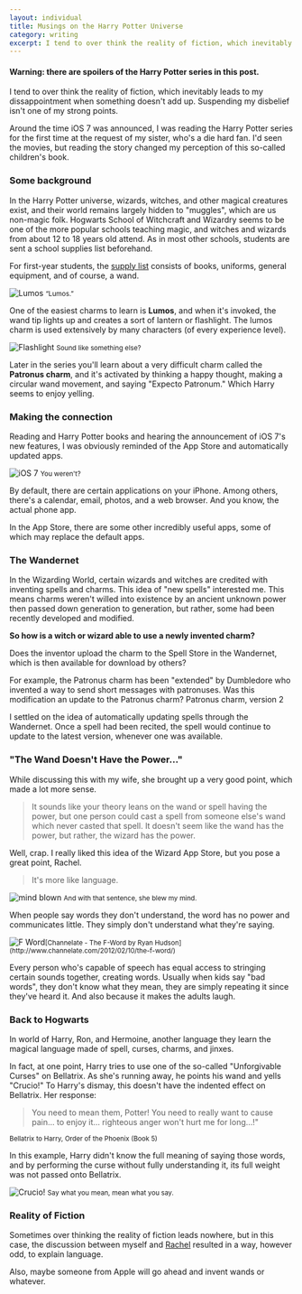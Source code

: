 ```yaml
---
layout: individual
title: Musings on the Harry Potter Universe
category: writing
excerpt: I tend to over think the reality of fiction, which inevitably leads to my disappointment when something doesn't add up. Suspending my disbelief isn't one of my strong points.
---
```


#### **Warning:** there are spoilers of the Harry Potter series in this post.

I tend to over think the reality of fiction, which inevitably leads to my dissappointment when something doesn't add up. Suspending my disbelief isn't one of my strong points.

Around the time iOS 7 was announced, I was reading the Harry Potter series for the first time at the request of my sister, who's a die hard fan. <span class="sidenote">I'd seen the movies, but reading the story changed my perception of this so-called children's book.</span>

### Some background

In the Harry Potter universe, wizards, witches, and other magical creatures exist, and their world remains largely hidden to "muggles", which are us non-magic folk. Hogwarts School of Witchcraft and Wizardry seems to be one of the more popular schools teaching magic, and witches and wizards from about 12 to 18 years old attend. As in most other schools, students are sent a school supplies list beforehand.

For first-year students, the [supply list](http://harrypotter.wikia.com/wiki/Supply_list) consists of books, uniforms, general equipment, and of course, a wand.

<div><img src="{{site.url}}img/in-writings/lumos.jpg" alt="Lumos"> <small>&ldquo;Lumos.&rdquo;</small></div>

One of the easiest charms to learn is **Lumos**, and when it's invoked, the wand tip lights up and creates a sort of lantern or flashlight. The lumos charm is used extensively by many characters (of every experience level).


<div><img src="{{site.url}}img/in-writings/flashlight.jpg" alt="Flashlight"> <small>Sound like something else?</small></div>

Later in the series you'll learn about a very difficult charm called the **Patronus charm**, and it's activated by thinking a happy thought, making a circular wand movement, and saying "Expecto Patronum." <span class="sidenote">Which Harry seems to enjoy yelling.</span>

### Making the connection

Reading and Harry Potter books and hearing the announcement of iOS 7's new features, I was obviously reminded of the App Store and automatically updated apps. 

<div><img src="{{site.url}}img/in-writings/iphone5s.jpg" alt="iOS 7"> <small>You weren't?</small></div>

By default, there are certain applications on your iPhone. Among others, there's a calendar, email, photos, and a web browser. <span class="sidenote">And you know, the actual phone app.</span>

In the App Store, there are some other incredibly useful apps, some of which may replace the default apps.

### The Wandernet

In the Wizarding World, certain wizards and witches are credited with inventing spells and charms. This idea of "new spells" interested me. This means charms weren't willed into existence by an ancient unknown power then passed down generation to generation, but rather, some had been recently developed and modified.

**So how is a witch or wizard able to use a newly invented charm?**

Does the inventor upload the charm to the Spell Store in the Wandernet, which is then available for download by others?

For example, the Patronus charm has been "extended" by Dumbledore who invented a way to send short messages with patronuses. Was this modification an update to the Patronus charm? <span class="sidenote">Patronus charm, version 2</span>

I settled on the idea of automatically updating spells through the Wandernet. Once a spell had been recited, the spell would continue to update to the latest version, whenever one was available.

### "The Wand Doesn't Have the Power&hellip;"

While discussing this with my wife, she brought up a very good point, which made a lot more sense.

> It sounds like your theory leans on the wand or spell having the 
> power, but one person could cast a spell from someone else's wand 
> which never casted that spell. It doesn't seem like the wand has 
> the power, but rather, the wizard has the power.

Well, crap. I really liked this idea of the Wizard App Store, but you pose a great point, Rachel.

> It's more like language.

<div><img src="{{site.url}}img/in-writings/mind-blown.gif" alt="mind blown"> <small>And with that sentence, she blew my mind.</small></div>

When people say words they don't understand, the word has no power and communicates little. They simply don't understand what they're saying.

<div><img src="{{site.url}}img/in-writings/f-word.png" alt="F Word"><small>[Channelate - The F-Word by Ryan Hudson](http://www.channelate.com/2012/02/10/the-f-word/)</small></div>

Every person who's capable of speech has equal access to stringing certain sounds together, creating words. Usually when kids say "bad words", they don't know what they mean, they are simply repeating it since they've heard it. <span class="sidenote">And also because it makes the adults laugh.</span> 

### Back to Hogwarts

In world of Harry, Ron, and Hermoine, another language they learn the magical language made of spell, curses, charms, and jinxes.

In fact, at one point, Harry tries to use one of the so-called "Unforgivable Curses" on Bellatrix. As she's running away, he points his wand and yells "Crucio!" To Harry's dismay, this doesn't have the indented effect on Bellatrix. Her response:

> You need to mean them, Potter! You need to really want to cause pain&hellip; to enjoy it&hellip; righteous anger won't hurt me for long&hellip;!"

<small>Bellatrix to Harry, Order of the Phoenix (Book 5)</small>

In this example, Harry didn't know the full meaning of saying those words, and by performing the curse without fully understanding it, its full weight was not passed onto Bellatrix.

<div><img src="{{site.url}}/img/in-writings/crucio.gif" alt="Crucio!"> <small>Say what you mean, mean what you say.</small></div>

### Reality of Fiction

Sometimes over thinking the reality of fiction leads nowhere, but in this case, the discussion between myself and [Rachel](http://rachelrushing.com) resulted in a way, however odd, to explain language.

Also, maybe someone from Apple will go ahead and invent wands or whatever.